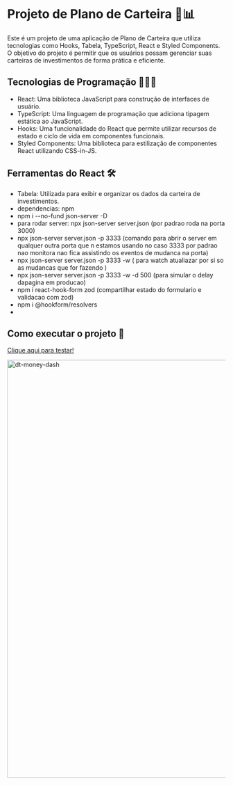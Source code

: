 # Projeto de Plano de Carteira 💼📊

Este é um projeto de uma aplicação de Plano de Carteira que utiliza tecnologias como Hooks, Tabela, TypeScript, React e Styled Components. O objetivo do projeto é permitir que os usuários possam gerenciar suas carteiras de investimentos de forma prática e eficiente.

## Tecnologias de Programação 👨‍💻🔧

- React: Uma biblioteca JavaScript para construção de interfaces de usuário.
- TypeScript: Uma linguagem de programação que adiciona tipagem estática ao JavaScript.
- Hooks: Uma funcionalidade do React que permite utilizar recursos de estado e ciclo de vida em componentes funcionais.
- Styled Components: Uma biblioteca para estilização de componentes React utilizando CSS-in-JS.
  
## Ferramentas do React 🛠️

- Tabela: Utilizada para exibir e organizar os dados da carteira de investimentos. 
- dependencias: npm 
- npm i --no-fund json-server -D
- para rodar server: npx json-server server.json (por padrao roda na porta 3000)
- npx json-server server.json -p 3333 (comando para abrir o server em qualquer outra porta que n estamos usando no caso 3333 por padrao nao monitora nao fica assistindo os eventos de mudanca na porta)
- npx json-server server.json -p 3333 -w ( para watch atualiazar por si so as mudancas que for fazendo )
- npx json-server server.json -p 3333 -w -d 500 (para simular o delay dapagina em producao)
- npm i react-hook-form zod            (compartilhar estado do formulario e validacao com zod)
- npm i @hookform/resolvers
- 
  
## Como executar o projeto 🚀

<a href="https://money-dt-with-api.vercel.app/">Clique aqui para testar!</a>

<img width="962" alt="dt-money-dash" src="https://github.com/Guilhermefonseca2021/money-dt-withAPI/assets/92196697/192be4c5-99a1-421d-85f4-45d9798697f1">
